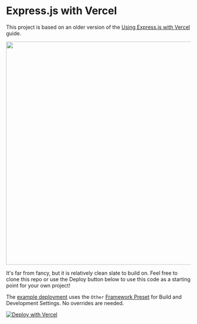 # Express.js with Vercel

This project is based on an older version of the [Using Express.js with Vercel](https://vercel.com/guides/using-express-with-vercel) guide.

<img width="607" alt="" src="https://github.com/amyegan/express-vercel/assets/8247105/d8153910-6ce3-466e-8cc4-fe1beb5b9554">

It's far from fancy, but it is relatively clean slate to build on. Feel free to clone this repo or use the Deploy button below to use this code as a starting point for your own project!

The [example deployment](https://express-vercel-woad.vercel.app/) uses the `Other` [Framework Preset](https://vercel.com/docs/deployments/configure-a-build#framework-preset) for Build and Development Settings. No overrides are needed.

[![Deploy with Vercel](https://vercel.com/button)](https://vercel.com/new/clone?repository-url=https%3A%2F%2Fgithub.com%2Famyegan%2Fexpress-vercel&demo-title=Express.js%20Starter&demo-description=An%20Express%20starter%20based%20on%20the%20%22Using%20Express.js%20with%20Vercel%22%20guide.&demo-url=https%3A%2F%2Fexpress-vercel-woad.vercel.app%2F&demo-image=https%3A%2F%2Fgithub.com%2Famyegan%2Fexpress-vercel%2Fassets%2F8247105%2Fd8153910-6ce3-466e-8cc4-fe1beb5b9554)
